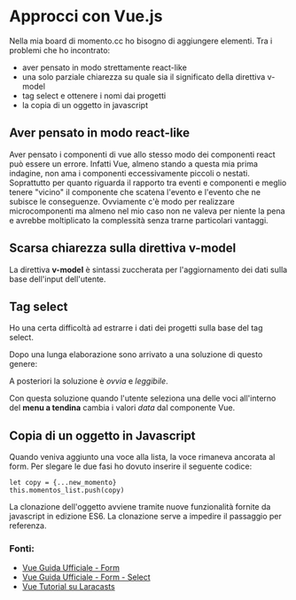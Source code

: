 # Approcci con Vue.js

Nella mia board di momento.cc ho bisogno di aggiungere elementi.
Tra i problemi che ho incontrato:

- aver pensato in modo strettamente react-like
- una solo parziale chiarezza su quale sia il significato della direttiva v-model
- tag select e ottenere i nomi dai progetti
- la copia di un oggetto in javascript

## Aver pensato in modo react-like

Aver pensato i componenti di vue allo stesso modo dei componenti react può essere un errore.
Infatti Vue, almeno stando a questa mia prima indagine, non ama i componenti eccessivamente piccoli o nestati.
Soprattutto per quanto riguarda il rapporto tra eventi e componenti e meglio tenere "vicino" il componente che scatena l'evento e l'evento che ne subisce le conseguenze.
Ovviamente c'è modo per realizzare microcomponenti ma almeno nel mio caso non ne valeva per niente la pena e avrebbe moltiplicato la complessità senza trarne particolari vantaggi.

## Scarsa chiarezza sulla direttiva v-model

La direttiva **v-model** è sintassi zuccherata per l'aggiornamento dei dati sulla base dell'input dell'utente.

## Tag select

Ho una certa difficoltà ad estrarre i dati dei progetti sulla base del tag select.

Dopo una lunga elaborazione sono arrivato a una soluzione di questo genere:

<script src="https://gist.github.com/simonini/956552ed9b5f3a75daf6f31472e88a9f.js"></script>

A posteriori la soluzione è *ovvia* e *leggibile*.

Con questa soluzione quando l'utente seleziona una delle voci all'interno del **menu a tendina** cambia i valori *data* dal componente Vue.

## Copia di un oggetto in Javascript

Quando veniva aggiunto una voce alla lista, la voce rimaneva ancorata al form.
Per slegare le due fasi ho dovuto inserire il seguente codice:

    let copy = {...new_momento}
    this.momentos_list.push(copy)

La clonazione dell'oggetto avviene tramite nuove funzionalità fornite da javascript in edizione ES6.
La clonazione serve a impedire il passaggio per referenza.


### Fonti:

- [Vue Guida Ufficiale - Form](https://vuejs.org/v2/guide/forms.html)
- [Vue Guida Ufficiale - Form - Select](https://vuejs.org/v2/guide/forms.html#Select)
- [Vue Tutorial su Laracasts](https://laracasts.com/series/learn-vue-2-step-by-step/episodes/12)
